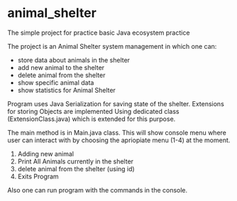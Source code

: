 # animal_shelter
The simple project for practice basic Java ecosystem practice

The project is an Animal Shelter system management in which one can:
- store data about animals in the shelter
- add new animal to the shelter
- delete animal from the shelter
- show specific animal data
- show statistics for Animal Shelter

Program uses Java Serialization for saving state of the shelter. Extensions for storing Objects are implemented Using dedicated class (ExtensionClass.java) which is extended for this purpose.

The main method is in Main.java class. This will show console menu where user can interact with by choosing the apriopiate menu (1-4) at the moment.

1. Adding new animal
2. Print All Animals currently in the shelter
3. delete animal from the shelter (using id)
4. Exits Program

Also one can run program with the commands in the console.



